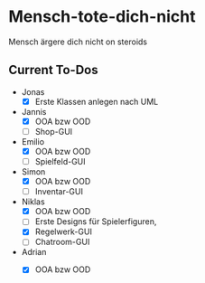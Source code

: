 # Mensch-tote-dich-nicht
Mensch ärgere dich nicht on steroids


## Current To-Dos
- Jonas
  - [x] Erste Klassen anlegen nach UML
- Jannis
  - [x] OOA bzw OOD
  - [ ] Shop-GUI
- Emilio
  - [x] OOA bzw OOD
  - [ ] Spielfeld-GUI
- Simon
  - [x] OOA bzw OOD
  - [ ] Inventar-GUI
- Niklas
  - [x] OOA bzw OOD 
  - [ ] Erste Designs für Spielerfiguren,
  - [x] Regelwerk-GUI
  - [ ] Chatroom-GUI
- Adrian
  - [x] OOA bzw OOD
        

        
        
        
      

  
